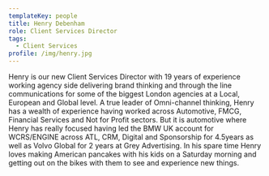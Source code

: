 ```yaml
---
templateKey: people
title: Henry Debenham
role: Client Services Director
tags:
  - Client Services
profile: /img/henry.jpg
---
```

Henry is our new Client Services Director with 19 years of experience working agency side delivering brand thinking and through the line communications for some of the biggest London agencies at a Local, European and Global level. A true leader of Omni-channel thinking, Henry has a wealth of experience having worked across Automotive, FMCG, Financial Services and Not for Profit sectors. But it is automotive where Henry has really focused having led the BMW UK account for WCRS/ENGINE across ATL, CRM, Digital and Sponsorship for 4.5years as well as Volvo Global for 2 years at Grey Advertising. In his spare time Henry loves making American pancakes with his kids on a Saturday morning and getting out on the bikes with them to see and experience new things.
